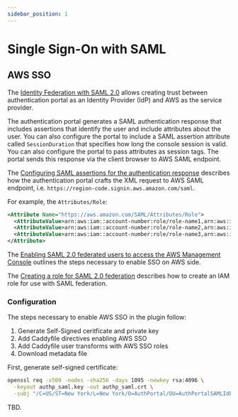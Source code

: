 ```yaml
---
sidebar_position: 1
---
```


# Single Sign-On with SAML

## AWS SSO

The [Identity Federation with SAML 2.0](https://docs.aws.amazon.com/IAM/latest/UserGuide/id_roles_common-scenarios_federated-users.html)
allows creating trust between authentication portal as an Identity Provider (IdP)
and AWS as the service provider.

The authentication portal generates a SAML authentication response that includes assertions
that identify the user and include attributes about the user. You can also configure the portal
to include a SAML assertion attribute called `SessionDuration` that specifies how long
the console session is valid. You can also configure the portal to pass attributes as
session tags. The portal sends this response via the client browser to AWS SAML
endpoint.

The [Configuring SAML assertions for the authentication response](https://docs.aws.amazon.com/IAM/latest/UserGuide/id_roles_providers_create_saml_assertions.html)
describes how the authentication portal crafts the XML request to AWS SAML endpoint, i.e. `https://region-code.signin.aws.amazon.com/saml`.

For example, the `Attributes/Role`:

```xml
<Attribute Name="https://aws.amazon.com/SAML/Attributes/Role">
  <AttributeValue>arn:aws:iam::account-number:role/role-name1,arn:aws:iam::account-number:saml-provider/provider-name</AttributeValue>
  <AttributeValue>arn:aws:iam::account-number:role/role-name2,arn:aws:iam::account-number:saml-provider/provider-name</AttributeValue>
  <AttributeValue>arn:aws:iam::account-number:role/role-name3,arn:aws:iam::account-number:saml-provider/provider-name</AttributeValue>
</Attribute>
```

The [Enabling SAML 2.0 federated users to access the AWS Management Console](https://docs.aws.amazon.com/IAM/latest/UserGuide/id_roles_providers_enable-console-saml.html)
outlines the steps necessary to enable SSO on AWS side.

The [Creating a role for SAML 2.0 federation](https://docs.aws.amazon.com/IAM/latest/UserGuide/id_roles_create_for-idp_saml.html)
describes how to create an IAM role for use with SAML federation.

### Configuration

The steps necessary to enable AWS SSO in the plugin follow:

1. Generate Self-Signed ceritficate and private key
2. Add Caddyfile directives enabling AWS SSO
3. Add Caddyfile user transforms with AWS SSO roles
4. Download metadata file

First, generate self-signed certificate:

```bash
openssl req -x509 -nodes -sha256 -days 1095 -newkey rsa:4096 \
  -keyout authp_saml.key -out authp_saml.crt \
  -subj "/C=US/ST=New York/L=New York/O=AuthPortal/OU=AuthPortalSAMLIdP/CN=AuthPortalSAMLUser"
```

TBD.
